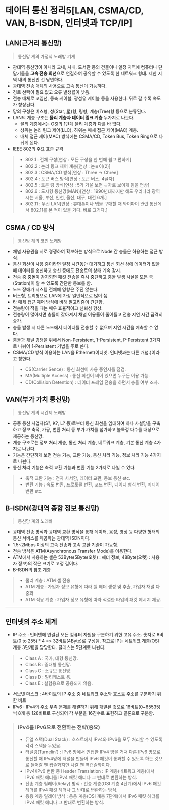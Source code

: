 # 데이터 통신 정리5[LAN, CSMA/CD, VAN, B-ISDN, 인터넷과 TCP/IP]

## LAN(근거리 통신망)
> 통신망 계의 가정식 노래방 기계
- 광대역 통신망이 아니라 교내, 사내, 도서관 등의 건물이나 일정 지역에 컴퓨터나 단말기들을 **고속 전송 회선**으로 연결하여 공유할 수 있도록 한 네트워크 형태. 제한 지역 내의 통신인 건 당연하다.
- 광대역 전송 매체의 사용으로 고속 통신이 가능하다.
- 경로 선택이 필요 없고 오류 발생률이 낮음.
- 전송 매체로 꼬임선, 동축 케이블, 광섬유 케이블 등을 사용한다. 뒤로 갈 수록 속도가 향상된다.
- 망의 구성은 버스형, 성(Star, 星)형, 링형, 계층(Tree)형 등으로 분류된다.
- LAN의 계층 구조는 **물리 계층과 데이터 링크 계층** 두가지로 나눈다.
    - 물리 계층에서는 OSI의 1단계 물리 계층과 다를 바 없다.
    - 상위는 논리 링크 제어(LLC), 하위는 매체 접근 제어(MAC) 계층.
    - 매체 접근 제어(MAC) 방식에는 CSMA/CD, Token Bus, Token Ring으로 나뉘게 된다.
- IEEE 802의 주요 표준 규격
> - 802.1 : 전체 구성[연상 : 모든 구성을 한 번에 쉽고 편하게]
> - 802.2 : 논리 링크 제어 계층[연상 : 논ㄹ이(2)]
> - 802.3 : CSMA/CD 방식[연상 : Three -> Chree]
> - 802.4 : 토큰 버스 방식[연상 : 토큰 버스. 4글자]
> - 802.5 : 토큰 링 방식[연상 : 5가 거울 보면 ㄹ자로 보이게 됨을 연상]
> - 802.6 : 도시형 통신망(MAN)[연상 : 1990년대까지만 해도 우리나라 광역시는 서울, 부산, 인천, 울산, 대구, 대전 6개.]
> - 802.11 : 무선 LAN[연상 : 휴대폰이나 탭을 구매할 때 와이파이 관련 통신에서 802.11를 본 적이 있을 거다. 바로 그거다.]

## CSMA / CD 방식
> 통신망 계의 코인 노래방
- 채널 사용권을 서로 경쟁하여 확보하는 방식으로 Node 간 충돌은 허용하는 접근 방식.
- 통신 회선이 사용 중이라면 일정 시간동안 대기하고 통신 회선 상에 데이터가 없을 때 데이터를 송신하고 송신 중에도 전송로의 상태 계속 감시.
- 전송 중 충돌이 감지되면 패킷 전송을 즉시 중단하고 충돌 발생 사실을 모든 국(Station)이 알 수 있도록 간단한 통보를 함.
- 노드 장애가 시스템 전체에 영향은 주진 않는다.
- 버스형, 트리형으로 LAN에 가장 일반적으로 많이 씀.
- 타 매체 접근 제어 방식에 비해 알고리즘이 간단함.
- 전송량이 적을 때는 매우 효율적이고 신뢰성 향상.
- 전송량이 많아지면 충돌이 잦아져서 채널 이용률이 줄어들고 전송 지연 시간 급격히 증가.
- 충돌 발생 시 다른 노드에서 데이터를 전송할 수 없으며 지연 시간을 예측할 수 없다.
- 충돌과 채널 경쟁을 위해서 Non-Persistent, 1-Persistent, P-Persistent 3가지로 나뉘어 1-Persistent 기법을 주로 쓴다.
- CSMA/CD 방식 이용하는 LAN을 Ethernet(이더넷. 인터넷과는 다른 개념.)이라고 칭한다.
> - CS(Carrier Sence) : 통신 회선이 사용 중인지를 점검.
> - MA(Multiple Access) : 통신 회선이 비어 있으면 누구든 이용 가능.
> - CD(Collision Detention) : 데이터 프레임 전송을 하면서 충돌 여부 조사.

## VAN(부가 가치 통신망)
> 통신망 계의 시간제 노래방
- 공중 통신 사업자(S?, K?, L? 등)로부터 통신 회선을 임대하여 하나 사설망을 구축하고 정보 축적, 가공, 변환 처리 등 부가 가치를 첨가하고 불특정 다수를 대상으로 제공하는 통신망.
- 계층 구조로는 정보 처리 계층, 통신 처리 계층, 네트워크 계층, 기본 통신 계층 4가지로 나뉜다.
- 기능은 간단하게 보면 전송 기능, 교환 기능, 통신 처리 기능, 정보 처리 기능 4가지로 나뉜다.
- 통신 처리 기능은 축적 교환 기능과 변환 기능 2가지로 나뉠 수 있다.
> - 축적 교환 기능 : 전자 사서함, 데이터 교환, 동보 통신 etc.
> - 변환 기능 : 속도 변환, 프로토콜 변환, 코드 변환, 데이터 형식 변환, 미디어 변환 etc.

## B-ISDN(광대역 종합 정보 통신망)
> 통신망 계의 노래빠
- 광대역 전송 방식과 광대역 교환 방식을 통해 데이터, 음성, 영상 등 다양한 형태의 통신 서비스를 제공하는 광대역 ISDN이다.
- 1.5~2Mbps 이상의 고속 전송과 고속 교환 기술이 가능함.
- 전송 방식은 ATM(Asynchronous Transfer Mode)를 이용한다.
- ATM에서 사용하는 셀은 53Byte(5Byte(오텟) : 헤더 정보, 48Byte(오텟) : 사용자 정보)의 작은 크기로 고정 길이다.
- B-ISDN의 참조 계층
> - 물리 계층 : ATM 셀 전송
> - ATM 계층 : 가입자 정보 유형에 따라 셀 헤더 생성 및 추출, 가입자 채널 다중화
> - ATM 적응 계층 : 가입자 정보 유형에 따라 적절한 타입의 패킷 메시지 제공.

* * * 
## 인터넷의 주소 체계
- IP 주소 : 인터넷에 연결된 모든 컴퓨터 자원을 구분하기 위한 고유 주소. 숫자로 8비트(0 to 255) * 4 => 32비트(4Byte)로 구성됨. 참고로 IP는 네트워크 계층(OSI 계층 3단계)을 담당한다. 클래스는 5단계로 나뉜다.
> - Class A : 국가, 대형 통신망.
> - Class B : 중대형 통신망.
> - Class C : 소규모 통신망.
> - Class D : 멀티캐스트 용.
> - Class E : 실험용으로 공용되지 않음.
- 서브넷 마스크 : 4바이트의 IP 주소 중 네트워크 주소와 호스트 주소를 구분하기 위한 비트
- IPv6 : IPv4의 주소 부족 문제를 해결하기 위해 개발된 것으로 16비트(0~65535) 씩 8개 총 128비트로 구성되어 각 부분을 16진수로 표현하고 콜론으로 구분함.

> ### IPv4를 IPv6으로 전환하는 전략(중요)
> - 듀얼 스택(Dual Stack) : 호스트에서 IPv4와 IPv6을 모두 처리할 수 있도록 각각 스택을 두었음.
> - 터널링(Turnelin') : IPv6 망에서 인접한 IPv4 망을 거쳐 다른 IPv6 망으로 통신할 때 IPv4망에 터널을 만들어 IPv6 패킷이 통과할 수 있도록 하는 것으로 들어갈 땐 캡슐화지만 나갈 땐 역캡슐화이다.
> - IPv4/IPv6 변환 중 Header Translation : IP 계층(네트워크 계층)에서 IPv6 패킷 헤더를 IPv4 패킷 해더나 그 반대로 변환하는 방식.
> - 전송 계층 릴레이(Relay) 방식 : 전송 계층(OSI 계층 4단계)에서 IPv6 패킷 헤더를 IPv4 패킷 헤더나 그 반대로 변환하는 방식.
> - 응용 계층 릴레이 방식 : 응용 계층(OSI 계층 7단계)에서 IPv6 패킷 헤더를 IPv4 패킷 헤더나 그 반대로 변환하는 방식. 
